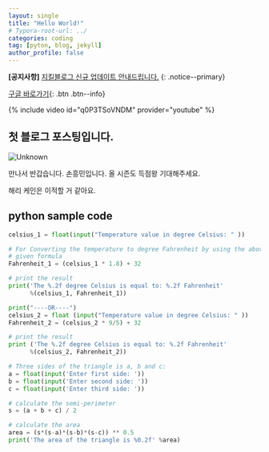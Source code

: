 ```yaml
---
layout: single
title: "Hello World!"
# Typora-root-url: ../
categories: coding
tag: [pyton, blog, jekyll]
author_profile: false
---
```


**[공지사항]** [지킬블로그 신규 업데이트 안내드립니다.](https://mmistakes.github.io/minimal-mistakes/docs/quick-start-guide/)
{: .notice--primary}

[구글 바로가기](https://google.com){: .btn .btn--info}

{% include video id="q0P3TSoVNDM" provider="youtube" %}

## 첫 블로그 포스팅입니다.

![Unknown](/images/2023-08-02-first/Unknown.jpeg)

만나서 반갑습니다. 손흥민입니다. 올 시즌도 득점왕 기대해주세요.

해리 케인은 이적할 거 같아요.

## python sample code

```python
celsius_1 = float(input("Temperature value in degree Celsius: " ))

# For Converting the temperature to degree Fahrenheit by using the above
# given formula
Fahrenheit_1 = (celsius_1 * 1.8) + 32

# print the result
print('The %.2f degree Celsius is equal to: %.2f Fahrenheit'
      %(celsius_1, Fahrenheit_1))

print("----OR----")
celsius_2 = float (input("Temperature value in degree Celsius: " ))
Fahrenheit_2 = (celsius_2 * 9/5) + 32

# print the result
print ('The %.2f degree Celsius is equal to: %.2f Fahrenheit'
      %(celsius_2, Fahrenheit_2))
```

```python
# Three sides of the triangle is a, b and c:
a = float(input('Enter first side: '))
b = float(input('Enter second side: '))
c = float(input('Enter third side: '))

# calculate the semi-perimeter
s = (a + b + c) / 2

# calculate the area
area = (s*(s-a)*(s-b)*(s-c)) ** 0.5
print('The area of the triangle is %0.2f' %area)
```
